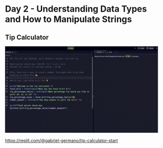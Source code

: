 # Day 2 - Understanding Data Types and How to Manipulate Strings

## Tip Calculator
![TipCalculatorGIF](TipCalculatorGIF.gif)

https://replit.com/@gabriel-germano/tip-calculator-start
